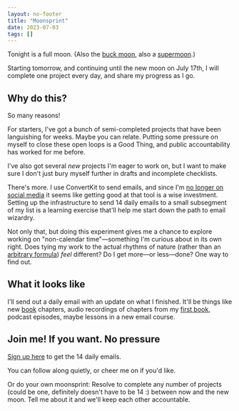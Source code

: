 ```yaml
---
layout: no-footer
title: "Moonsprint"
date: 2023-07-03
tags: []
---
```


Tonight is a full moon. (Also the [buck moon](https://www.almanac.com/content/full-moon-july), also a [supermoon](https://www.npr.org/2023/07/03/1185769181/supermoon-buck-moon-night-sky-monday).)

Starting tomorrow, and continuing until the new moon on July 17th, I will complete one project every day, and share my progress as I go.

## Why do this?

So many reasons!

For starters, I've got a bunch of semi-completed projects that have been languishing for weeks. Maybe you can relate. Putting some pressure on myself to close these open loops is a Good Thing, and public accountability has worked for me before.

I've also got several _new_ projects I'm eager to work on, but I want to make sure I don't just bury myself further in drafts and incomplete checklists.

There's more. I use ConvertKit to send emails, and since I'm [no longer on social media](/social) it seems like getting good at that tool is a wise investment. Setting up the infrastructure to send 14 daily emails to a small subsegment of my list is a learning exercise that'll help me start down the path to email wizardry.

Not only that, but doing this experiment gives me a chance to explore working on "non-calendar time"—something I'm curious about in its own right. Does tying my work to the actual rhythms of nature (rather than an [arbitrary formula](https://www.almanac.com/content/why-week-has-seven-days)) _feel_ different? Do I get more—or less—done? One way to find out.

## What it looks like

I'll send out a daily email with an update on what I finished. It'll be things like new [book](https://onestar.world/) chapters, audio recordings of chapters from my [first book](https://www.amazon.com/dp/B0BVSXB5W7), podcast episodes, maybe lessons in a new email course.

## Join me! If you want. No pressure

[Sign up here](https://skilled-mover-4977.ck.page/82702eb3da) to get the 14 daily emails.

You can follow along quietly, or cheer me on if you'd like.

Or do your own moonsprint: Resolve to complete any number of projects (could be one, definitely doesn't have to be 14 :) between now and the new moon. Tell me about it and we'll keep each other accountable. 

